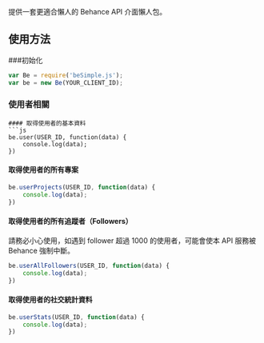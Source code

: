 提供一套更適合懶人的 Behance API 介面懶人包。

## 使用方法
###初始化
```js
var Be = require('beSimple.js');
var be = new Be(YOUR_CLIENT_ID);
```
### 使用者相關
```
#### 取得使用者的基本資料
```js
be.user(USER_ID, function(data) {
	console.log(data);
})
```
#### 取得使用者的所有專案
```js
be.userProjects(USER_ID, function(data) {
	console.log(data);
})
```
#### 取得使用者的所有追蹤者（Followers）
請務必小心使用，如遇到 follower 超過 1000 的使用者，可能會使本 API 服務被 Behance 強制中斷。
```js
be.userAllFollowers(USER_ID, function(data) {
	console.log(data);
})
```
#### 取得使用者的社交統計資料
```js
be.userStats(USER_ID, function(data) {
	console.log(data);
})
```